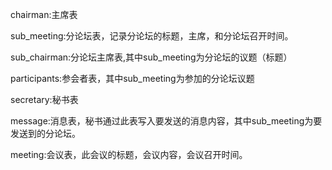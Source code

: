 chairman:主席表

sub_meeting:分论坛表，记录分论坛的标题，主席，和分论坛召开时间。

sub_chairman:分论坛主席表,其中sub_meeting为分论坛的议题（标题）

participants:参会者表，其中sub_meeting为参加的分论坛议题

secretary:秘书表

message:消息表，秘书通过此表写入要发送的消息内容，其中sub_meeting为要发送到的分论坛。

meeting:会议表，此会议的标题，会议内容，会议召开时间。
